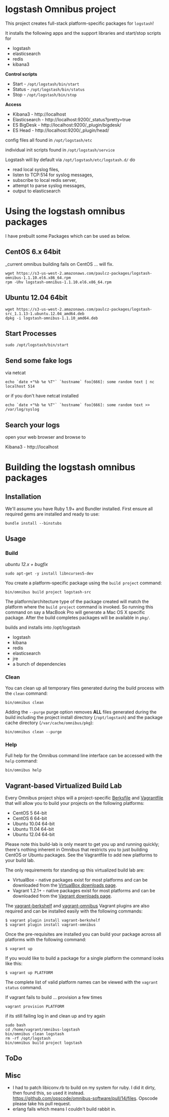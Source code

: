 # logstash Omnibus project

This project creates full-stack platform-specific packages for
`logstash`!

It installs the following apps and the support libraries and start/stop scripts for

* logstash
* elasticsearch
* redis
* kibana3

__Control scripts__

* Start  - `/opt/logstash/bin/start`
* Status - `/opt/logstash/bin/status`
* Stop   - `/opt/logstash/bin/stop`

__Access__

* Kibana3       - http://localhost
* Elasticsearch - http://localhost:9200/_status?pretty=true
* ES BigDesk    - http://localhost:9200/_plugin/bigdesk/
* ES Head       - http://localhost:9200/_plugin/head/

config files all found in `/opt/logstash/etc`

individual init scripts found in `/opt/logstash/service`

Logstash will by default via `/opt/logstash/etc/logstash.d/` do 

* read local syslog files,
* listen to TCP:514 for syslog messages, 
* subscribe to local redis server,
* attempt to parse syslog messages,
* output to elasticsearch  

# Using the logstash omnibus packages

I have prebuilt some Packages which can be used as below.

## CentOS 6.x  64bit

_current omnibus building fails on CentOS ...  will fix.

    wget https://s3-us-west-2.amazonaws.com/paulcz-packages/logstash-omnibus-1.1.10.el6.x86_64.rpm
    rpm -Uhv logstash-omnibus-1.1.10.el6.x86_64.rpm

## Ubuntu 12.04 64bit

    wget https://s3-us-west-2.amazonaws.com/paulcz-packages/logstash-src_1.1.13-1.ubuntu.12.04_amd64.deb
    dpkg -i logstash-omnibus-1.1.10_amd64.deb

## Start Processes

    sudo /opt/logstash/bin/start

## Send some fake logs

via netcat

    echo `date +"%b %e %T"` `hostname` foo[666]: some random text | nc localhost 514

or if you don't have netcat installed

    echo `date +"%b %e %T"` `hostname` foo[666]: some random text >> /var/log/syslog

## Search your logs

open your web browser and browse to 

Kibana3       - http://localhost


# Building the logstash omnibus packages

## Installation

We'll assume you have Ruby 1.9+ and Bundler installed. First ensure all
required gems are installed and ready to use:

    bundle install --binstubs

## Usage

### Build

_ubuntu 12.x + bugfix_

    sudo apt-get -y install libncurses5-dev

You create a platform-specific package using the `build project` command:

    bin/omnibus build project logstash-src

The platform/architecture type of the package created will match the platform
where the `build project` command is invoked. So running this command on say a
MacBook Pro will generate a Mac OS X specific package. After the build
completes packages will be available in `pkg/`.

builds and installs into /opt/logstash

* logstash
* kibana
* redis
* elasticsearch
* jre
* a bunch of dependencies


### Clean

You can clean up all temporary files generated during the build process with
the `clean` command:

    bin/omnibus clean


Adding the `--purge` purge option removes __ALL__ files generated during the
build including the project install directory (`/opt/logstash`) and
the package cache directory (`/var/cache/omnibus/pkg`):

    bin/omnibus clean --purge

### Help

Full help for the Omnibus command line interface can be accessed with the
`help` command:

    bin/omnibus help

## Vagrant-based Virtualized Build Lab

Every Omnibus project ships will a project-specific
[Berksfile](http://berkshelf.com/) and [Vagrantfile](http://www.vagrantup.com/)
that will allow you to build your projects on the following platforms:

* CentOS 5 64-bit
* CentOS 6 64-bit
* Ubuntu 10.04 64-bit
* Ubuntu 11.04 64-bit
* Ubuntu 12.04 64-bit

Please note this build-lab is only meant to get you up and running quickly;
there's nothing inherent in Omnibus that restricts you to just building CentOS
or Ubuntu packages. See the Vagrantfile to add new platforms to your build lab.

The only requirements for standing up this virtualized build lab are:

* VirtualBox - native packages exist for most platforms and can be downloaded
from the [VirtualBox downloads page](https://www.virtualbox.org/wiki/Downloads).
* Vagrant 1.2.1+ - native packages exist for most platforms and can be downloaded
from the [Vagrant downloads page](http://downloads.vagrantup.com/).

The [vagrant-berkshelf](https://github.com/RiotGames/vagrant-berkshelf) and
[vagrant-omnibus](https://github.com/schisamo/vagrant-omnibus) Vagrant plugins
are also required and can be installed easily with the following commands:

```shell
$ vagrant plugin install vagrant-berkshelf
$ vagrant plugin install vagrant-omnibus
```

Once the pre-requisites are installed you can build your package across all
platforms with the following command:

```shell
$ vagrant up
```

If you would like to build a package for a single platform the command looks like this:

```shell
$ vagrant up PLATFORM
```

The complete list of valid platform names can be viewed with the
`vagrant status` command.

If vagrant fails to build ...  provision a few times

```vagrant provision PLATFORM```

if its still failing log in and clean up and try again

```vagrant ssh PLATFORM
sudo bash
cd /home/vagrant/omnibus-logstash
bin/omnibus clean logstash
rm -rf /opt/logstash
bin/omnibus build project logstash
```

## ToDo


## Misc

* I had to patch libiconv.rb to build on my system for ruby.  I did it dirty, then found this, so used it instead.  https://github.com/opscode/omnibus-software/pull/14/files.   Opscode please take his pull request.
* erlang fails which means I couldn't build rabbit in.
